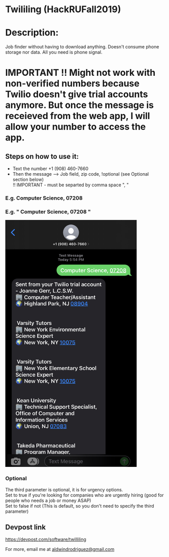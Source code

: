 # Twililing (HackRUFall2019)

# Description:
Job finder without having to download anything. Doesn't consume phone storage nor data. All you need is phone signal.


# IMPORTANT !! Might not work with non-verified numbers because Twilio doesn't give trial accounts anymore. But once the message is receieved from the web app, I will allow your number to access the app.  

## Steps on how to use it:
* Text the number +1 (908) 460-7660
* Then the message --> Job field, zip code, !optional (see Optional section below)  
!! IMPORTANT - must be separted by comma space ", "
### E.g. Computer Science, 07208

### E.g.  " Computer Science, 07208 "
<img src="screenshot/screenshot1.jpg" alt="alt text" width="414" height="776">  


### Optional  
The third parameter is optional, it is for urgency options.  
Set to true if you're looking for companies who are urgently hiring (good for people who needs a job or money ASAP)  
Set to false if not (This is default, so you don't need to specify the third parameter) 


## Devpost link
https://devpost.com/software/twilliling  

For more, email me at aldwindrodriguez@gmail.com
